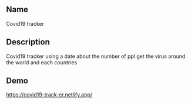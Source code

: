 ## Name
Covid19 tracker


## Description
Covid19 tracker using a date about the number of ppl get the virus around the world and each countries

## Demo
https://covid19-track-er.netlify.app/


